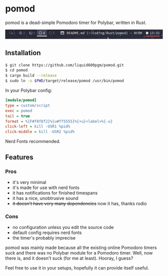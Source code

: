 # pomod
pomod is a dead-simple Pomodoro timer for Polybar, written in Rust.

![screenshot](screenshot.png)

## Installation
```sh
$ git clone https://github.com/liquid600pgm/pomod.git
$ cd pomod
$ cargo build --release
$ sudo ln -s $PWD/target/release/pomod /usr/bin/pomod
```
In your Polybar config:
```ini
[module/pomod]
type = custom/script
exec = pomod
tail = true
format = %{F#f8f8f2}%{u#ff5555}%{+u}<label>%{-u}
click-left = kill -USR1 %pid%
click-middle = kill -USR2 %pid%
```

Nerd Fonts recommended.

## Features

### Pros
 - it's very minimal
 - it's made for use with nerd fonts
 - it has notifications for finished timespans
 - it has a nice, unobtrusive sound
 - ~~it doesn't have very many dependencies~~ now it has, thanks rodio

### Cons
 - no configuration unless you edit the source code
 - default config requires nerd fonts
 - the timer's probably imprecise

pomod was mainly made because all the existing online Pomodoro timers suck and
there was no Polybar module for a Pomodoro timer. Well, now there is, and it
doesn't suck (for me at least). Hooray, I guess?

Feel free to use it in your setups, hopefully it can provide itself useful.

